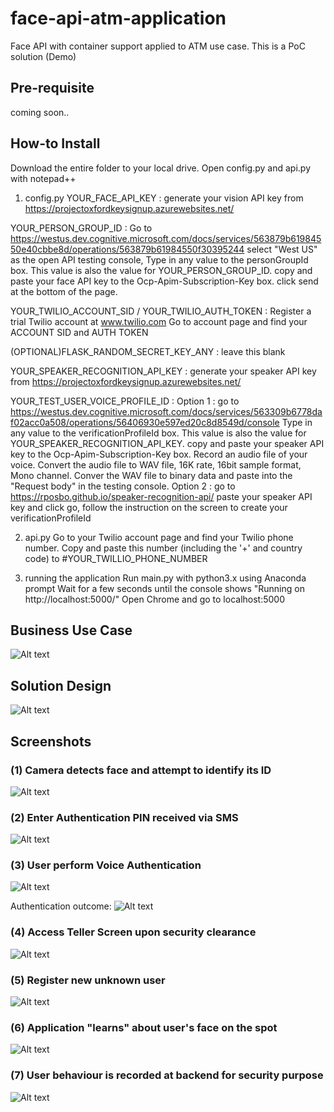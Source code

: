 # face-api-atm-application
Face API with container support applied to ATM use case. This is a PoC solution (Demo)

## Pre-requisite
coming soon..

## How-to Install
Download the entire folder to your local drive.
Open config.py and api.py with notepad++

1. config.py
YOUR_FACE_API_KEY : 
generate your vision API key from https://projectoxfordkeysignup.azurewebsites.net/

YOUR_PERSON_GROUP_ID : 
Go to https://westus.dev.cognitive.microsoft.com/docs/services/563879b61984550e40cbbe8d/operations/563879b61984550f30395244
select "West US" as the open API testing console,
Type in any value to the personGroupId box.
This value is also the value for YOUR_PERSON_GROUP_ID.
copy and paste your face API key to the Ocp-Apim-Subscription-Key box.
click send at the bottom of the page.

YOUR_TWILIO_ACCOUNT_SID / YOUR_TWILIO_AUTH_TOKEN :
Register a trial Twilio account at www.twilio.com
Go to account page and find your ACCOUNT SID and AUTH TOKEN

(OPTIONAL)FLASK_RANDOM_SECRET_KEY_ANY :
leave this blank

YOUR_SPEAKER_RECOGNITION_API_KEY :
generate your speaker API key from https://projectoxfordkeysignup.azurewebsites.net/

YOUR_TEST_USER_VOICE_PROFILE_ID :
Option 1 : go to https://westus.dev.cognitive.microsoft.com/docs/services/563309b6778daf02acc0a508/operations/56406930e597ed20c8d8549d/console
Type in any value to the verificationProfileId box.
This value is also the value for YOUR_SPEAKER_RECOGNITION_API_KEY.
copy and paste your speaker API key to the Ocp-Apim-Subscription-Key box.
Record an audio file of your voice.
Convert the audio file to WAV file, 16K rate, 16bit sample format, Mono channel.
Conver the WAV file to binary data and paste into the "Request body" in the testing console.
Option 2 : go to https://rposbo.github.io/speaker-recognition-api/
paste your speaker API key and click go, follow the instruction on the screen to create your verificationProfileId

2. api.py
Go to your Twilio account page and find your Twilio phone number.
Copy and paste this number (including the '+' and country code) to #YOUR_TWILLIO_PHONE_NUMBER

3. running the application
Run main.py with python3.x using Anaconda prompt
Wait for a few seconds until the console shows "Running on http://localhost:5000/"
Open Chrome and go to localhost:5000

## Business Use Case
![Alt text](/screenshot/atm-use-case.png?raw=true "ATM Use Case")

## Solution Design
![Alt text](/screenshot/solution-arch.png?raw=true "Solution Architecture")

## Screenshots

### (1) Camera detects face and attempt to identify its ID
![Alt text](/screenshot/note1.jpg?raw=true)

### (2) Enter Authentication PIN received via SMS
![Alt text](/screenshot/note2.jpg?raw=true)

### (3) User perform Voice Authentication
![Alt text](/screenshot/note3.jpg?raw=true)

Authentication outcome:
![Alt text](/screenshot/voice_auth_outcome.png?raw=true)

### (4) Access Teller Screen upon security clearance
![Alt text](/screenshot/note4.jpg?raw=true)

### (5) Register new unknown user 
![Alt text](/screenshot/note5.jpg?raw=true)

### (6) Application "learns" about user's face on the spot
![Alt text](/screenshot/note6.jpg?raw=true)

### (7) User behaviour is recorded at backend for security purpose
![Alt text](/screenshot/face_recording.png?raw=true)
